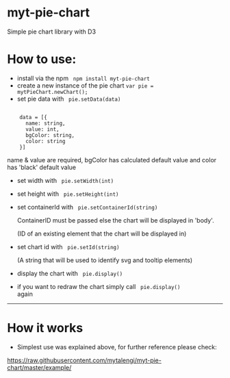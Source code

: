 # myt-pie-chart
Simple pie chart library with D3

# How to use:

- install via the npm <code> npm install myt-pie-chart </code>
- create a new instance of the pie chart <code>var pie = mytPieChart.newChart();</code>
- set pie data with <code> pie.setData(data) </code>

<code>
    data = [{
      name: string,
      value: int,
      bgColor: string,
      color: string
    }]
</code>
 
  name & value are required, bgColor has calculated default value and color has 'black' default value

- set width with <code> pie.setWidth(int) </code>
- set height with <code> pie.setHeight(int) </code>
- set containerId with <code> pie.setContainerId(string) </code>
  
  ContainerID must be passed else the chart will be displayed in 'body'.

  (ID of an existing element that the chart will be displayed in)

- set chart id with <code> pie.setId(string) </code>

  (A string that will be used to identify svg and tooltip elements)

- display the chart with <code> pie.display() </code>

- if you want to redraw the chart simply call <code> pie.display() </code> again

---------

# How it works
- Simplest use was explained above, for further reference please check:

https://raw.githubusercontent.com/mytalengi/myt-pie-chart/master/example/
